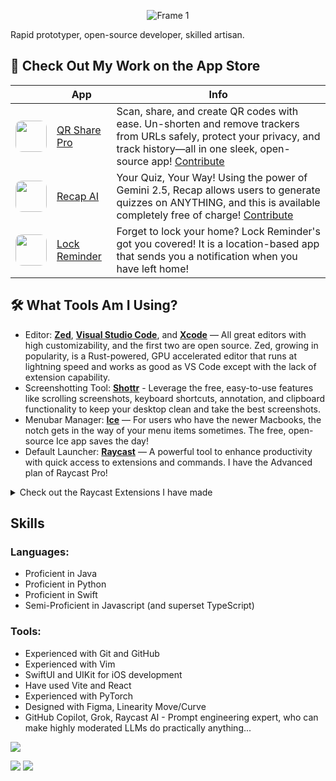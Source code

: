<p align="center">
  <img src="https://github.com/user-attachments/assets/adb71e40-aff9-40eb-bc93-fd5958e41e5a" alt="Frame 1">
</p>




Rapid prototyper, open-source developer, skilled artisan.

## 📱 Check Out My Work on the App Store
|                                                                                                      | App   | Info                                                                                                                                                                                  |
|------------------------------------------------------------------------------------------------------|-------|---------------------------------------------------------------------------------------------------------------------------------------------------------------------------------------|
| <img src="https://is1-ssl.mzstatic.com/image/thumb/Purple211/v4/18/73/f7/1873f755-e6c0-507f-f1f7-c3123d8855e7/AppIcon-0-0-1x_U007ephone-0-1-85-220.png/460x0w.webp" width="50" style="border-radius: 10px;"> | [QR Share Pro](https://apps.apple.com/app/apple-store/id6479589995?pt=123771738&ct=github&mt=8) | Scan, share, and create QR codes with ease. Un-shorten and remove trackers from URLs safely, protect your privacy, and track history—all in one sleek, open-source app! [Contribute](https://github.com/visual-studio-coder/qr-share-pro) |
| <img src="https://is1-ssl.mzstatic.com/image/thumb/Purple221/v4/8c/33/e6/8c33e63c-351b-e816-ba47-2bd2602afe84/AppIcon-0-0-1x_U007epad-0-1-85-220.png/292x0w.webp" width="50" style="border-radius: 10px;"> | [Recap AI](https://apps.apple.com/app/apple-store/id6602897472?pt=123771738&ct=github&mt=8) | Your Quiz, Your Way! Using the power of Gemini 2.5, Recap allows users to generate quizzes on ANYTHING, and this is available completely free of charge! [Contribute](https://github.com/visual-studio-coder/recap) |
| <img src="https://is1-ssl.mzstatic.com/image/thumb/Purple116/v4/d2/90/dc/d290dc15-5dad-8ff9-3808-11bd3ca3f62b/AppIcon-1x_U007emarketing-0-10-0-sRGB-85-220.png/340x340bb.png" width="50" style="border-radius: 10px;"> | [Lock Reminder](https://apps.apple.com/us/app/lock-reminder/id1605302677) | Forget to lock your home? Lock Reminder's got you covered! It is a location-based app that sends you a notification when you have left home! |


## 🛠️ What Tools Am I Using?
- Editor: [**Zed**](https://zed.dev), [**Visual Studio Code**](https://code.visualstudio.com/), and [**Xcode**](https://developer.apple.com/xcode/) — All great editors with high customizability, and the first two are open source. Zed, growing in popularity, is a Rust-powered, GPU accelerated editor that runs at lightning speed and works as good as VS Code except with the lack of extension capability.
- Screenshotting Tool: [**Shottr**](https://shottr.cc/) - Leverage the free, easy-to-use features like scrolling screenshots, keyboard shortcuts, annotation, and clipboard functionality to keep your desktop clean and take the best screenshots.
- Menubar Manager: [**Ice**](https://icemenubar.app/) — For users who have the newer Macbooks, the notch gets in the way of your menu items sometimes. The free, open-source Ice app saves the day!
- Default Launcher: [__**Raycast**__](https://raycast.com/?via=visual-studio-coder) — A powerful tool to enhance productivity with quick access to extensions and commands. I have the Advanced plan of Raycast Pro!
<details>
<summary> Check out the Raycast Extensions I have made</summary>

| Icon                                                                                                     | Extension Name              | Description                                                                                                                                                                                                | Downloads |
|----------------------------------------------------------------------------------------------------------|-----------------------------|------------------------------------------------------------------------------------------------------------------------------------------------------------------------------------------------------------|-----------|
| <img src="https://www.raycast.com/_next/image?url=https%3A%2F%2Ffiles.raycast.com%2Fes3vbl4jrvywvs0l3fipxygagy8s&w=64&q=75" width="40" style="border-radius: 10px;"> | [System Information](https://www.raycast.com/Visual-Studio-Coder/system-information)          | Quick access to your system information so you never have to open System Settings                                                                                                                          | 2,704     |
| <img src="https://www.raycast.com/_next/image?url=https%3A%2F%2Ffiles.raycast.com%2Fqbqiezbiqqsuz8mboh0q30g7jrkl&w=64&q=75" width="40" style="border-radius: 10px;"> | [Perchance Generator](https://www.raycast.com/Visual-Studio-Coder/perchance-generator)         | Input the generator name and receive the generated text.                                                                                                                                                   | 161       |
| <img src="https://www.raycast.com/_next/image?url=https%3A%2F%2Ffiles.raycast.com%2F8o0h32brlmth7galkvxb0qgw1goz&w=64&q=75" width="40" style="border-radius: 10px;"> | [Tip Calculator](https://www.raycast.com/Visual-Studio-Coder/tip-calculator)              | Calculate the total per person based on the Bill, Tip %, and Number of People.                                                                                                                             | 58        |
| <img src="https://www.raycast.com/_next/image?url=https%3A%2F%2Ffiles.raycast.com%2Fhbjupp5z6lojpv7ghyernw7wj5sf&w=64&q=75" width="40" style="border-radius: 10px;"> | [Masked Link Generator](https://www.raycast.com/Visual-Studio-Coder/masked-link-generator)       | Input a destination URL and the title of the link and receive a masked link in your clipboard.                                                                                                               | 174       |
| <img src="https://www.raycast.com/_next/image?url=https%3A%2F%2Ffiles.raycast.com%2Fsxwxf4fejey838lujsndttdfbt9b&w=64&q=75" width="40" style="border-radius: 10px;"> | [Schoology - Grade Viewer](https://www.raycast.com/Visual-Studio-Coder/schoology)    | View your courselists, grades, graphs, and individual assignments quickly using Raycast.                                                                                                                 | 73        |
| <img src="https://www.raycast.com/_next/image?url=https%3A%2F%2Ffiles.raycast.com%2Ft7b5czlrqqjwd8vvc4n2f1docu0d&w=64&q=75" width="40" style="border-radius: 10px;"> | [Metronome](https://www.raycast.com/Visual-Studio-Coder/metronome)                   | Based on an input (integer argument) BPM, you can get a metronome that plays a sound after a certain amount of time.                                                                                       | 536       |
| <img src="https://www.raycast.com/_next/image?url=https%3A%2F%2Ffiles.raycast.com%2Fprgn0ramblprv5tih7m3zjmfo7dq&w=64&q=75" width="40" style="border-radius: 10px;"> | [URL Shortener](https://www.raycast.com/Visual-Studio-Coder/url-shortener)               | Experience the joy of shortening URLs to your heart's desire with Raycast's URL Shortener! Enjoy the convenience of free URL shortening, without the need for an API key or any rate limits. The domains you can use are: tinyurl.com, shrtco.de, 9qr.de, and shiny.link | 5,921     |
| <img src="https://www.raycast.com/_next/image?url=https%3A%2F%2Ffiles.raycast.com%2Fq27th4x3616jm0aijirrf6r6q8q6&w=64&q=75" width="40" style="border-radius: 10px;"> | [Ingredients Lister](https://www.raycast.com/Visual-Studio-Coder/ingredients-lister)          | After getting the contents of an entire website using selected text, you will receive a list of every single ingredient necessary in your recipe from online followed by it's quantities. You will also be able to add this ingredients list to a new notes document to be used as a shopping list. | 274       |
| <img src="https://www.raycast.com/_next/image?url=https%3A%2F%2Ffiles.raycast.com%2F7w7kei86n4osqfzija8pyte4q7dq&w=64&q=75" width="40" style="border-radius: 10px;"> | [Discord Spoiler Spammer](https://www.raycast.com/Visual-Studio-Coder/spoiler-converter)     | Discord Spoiler Spammer converts every character of the selected text into it's own spoiler. Laugh at your friends on Discord as they continue clicking to reveal the never ending spoilers!                 | 123       |
| <img src="https://www.raycast.com/_next/image?url=https%3A%2F%2Ffiles.raycast.com%2Fylk66g8ybyw2ug8vozamuxkdrf9p&w=64&q=75" width="40" style="border-radius: 10px;"> | [Type the Alphabet](https://www.raycast.com/Visual-Studio-Coder/type-the-alphabet)           | "Type the Alphabet" is a typing game that measures how long it takes you to type the entire alphabet.                                                                                                       | 320       |
| <img src="https://www.raycast.com/_next/image?url=https%3A%2F%2Ffiles.raycast.com%2Fqeyqf1oupoy2ztv9bjgk8onopzj2&w=64&q=75" width="40" style="border-radius: 10px;"> | [Markdown Table Generator](https://www.raycast.com/Visual-Studio-Coder/markdown-table-generator)    | Specify your width and height, and receive a markdown table that you can input your own values into.                                                                                                   | 834       |
| <img src="https://www.raycast.com/_next/image?url=https%3A%2F%2Ffiles.raycast.com%2Fz2s3r22iqygo35l9xcvr99t083bz&w=64&q=75" width="40" style="border-radius: 10px;"> | [Donut](https://www.raycast.com/Visual-Studio-Coder/donut)          | Show an animation of a donut | 34       |
| <img src="https://www.raycast.com/_next/image?url=https%3A%2F%2Ffiles.raycast.com%2Fx9550q0natqcpb929tpbaq2bdiet&w=64&q=75" width="40" style="border-radius: 10px;"> | [Department of Government Efficiency Tracker](https://www.raycast.com/Visual-Studio-Coder/doge-tracker)          | View information about the work done by the Department of Government Efficiency. | 53       |

</details>

## Skills
### Languages:
- Proficient in Java
- Proficient in Python
- Proficient in Swift
- Semi-Proficient in Javascript (and superset TypeScript)
### Tools:
- Experienced with Git and GitHub
- Experienced with Vim
- SwiftUI and UIKit for iOS development
- Have used Vite and React
- Experienced with PyTorch
- Designed with Figma, Linearity Move/Curve
- GitHub Copilot, Grok, Raycast AI - Prompt engineering expert, who can make highly moderated LLMs do practically anything...


![](https://github-readme-stats.vercel.app/api?username=Visual-Studio-Coder&show_icons=true&theme=github)

![](https://komarev.com/ghpvc/?username=visual-studio-coder)
![](https://hit.yhype.me/github/profile?account_id=78756662)
